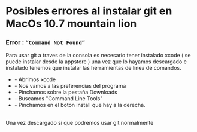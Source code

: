 <h1> Posibles errores al instalar git en MacOs 10.7 mountain lion </h1>
<h3>Error : <code>“Command Not Found”</code></h3>
<p> Para usar git a traves de la consola es necesario tener instalado xcode ( se puede instalar desde la appstore ) una vez que lo hayamos descargado e instalado tenemos que instalar las herramientas de linea de comandos. 

<ul>
	<li>- Abrimos xcode</li>
	<li>- Nos vamos a las preferencias del programa</li>
	<li>- Pinchamos sobre la pestaña Downloads</li>
	<li>- Buscamos "Command Line Tools"</li>
	<li>- Pinchamos en el boton install que hay a la derecha.</li>
</ul>
<br>
Una vez descargado si que podremos usar git normalmente

</p>
